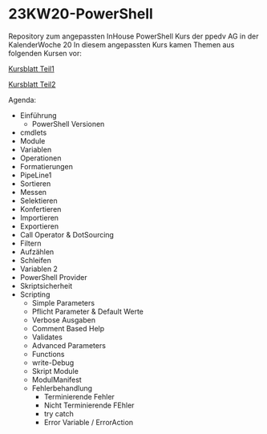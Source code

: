 # 23KW20-PowerShell
Repository zum angepassten InHouse PowerShell Kurs der ppedv AG in der KalenderWoche 20
In diesem angepassten Kurs kamen Themen aus folgenden Kursen vor:

[Kursblatt Teil1](https://ppedv.de/schulung/kurse/PowershellAdministrationWindowslWMIActiveDirectoryIIS7cmdletspipelinesPs1Skripte.aspx)

[Kursblatt Teil2](https://ppedv.de/schulung/kurse/PowerShellCorecmdletScriptlernenFortgeschrittenWorkflowProgrammierungSeminarTraining.aspx)

Agenda:
- Einführung
    - PowerShell Versionen
- cmdlets
- Module
- Variablen
- Operationen
- Formatierungen
- PipeLine1
- Sortieren
- Messen
- Selektieren
- Konfertieren
- Importieren
- Exportieren
- Call Operator & DotSourcing
- Filtern
- Aufzählen
- Schleifen
- Variablen 2
- PowerShell Provider
- Skriptsicherheit
- Scripting
    - Simple Parameters
    - Pflicht Parameter & Default Werte
    - Verbose Ausgaben
    - Comment Based Help
    - Validates
    - Advanced Parameters
    - Functions
    - write-Debug
    - Skript Module
    - ModulManifest
    - Fehlerbehandlung
        - Terminierende Fehler
        - Nicht Terminierende FEhler
        - try catch
        - Error Variable / ErrorAction

    